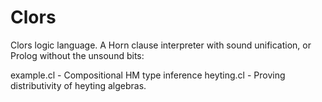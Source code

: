 Clors
=====

Clors logic language. A Horn clause interpreter with sound unification, or Prolog without the unsound bits:

example.cl - Compositional HM type inference 
heyting.cl - Proving distributivity of heyting algebras.
